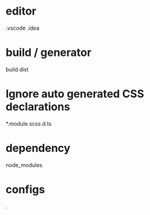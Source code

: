 # editor
.vscode
.idea

# build / generator
build
dist

# Ignore auto generated CSS declarations
<!-- *.module.css.d.ts -->
<!-- *.module.sass.d.ts -->
*.module.scss.d.ts
<!-- *.module.less.d.ts -->
<!-- *.module.styl.d.ts -->

# dependency
node_modules

# configs
.